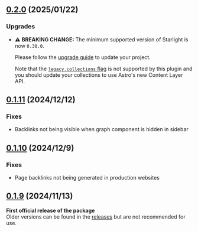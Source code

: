 ## [0.2.0](https://github.com/Fevol/starlight-site-graph/releases/tag/0.2.0) (2025/01/22)

### Upgrades

-   ⚠️ **BREAKING CHANGE:** The minimum supported version of Starlight is now `0.30.0`.

    Please follow the [upgrade guide](https://github.com/withastro/starlight/releases/tag/%40astrojs/starlight%400.30.0) to update your project.

    Note that the [`legacy.collections` flag](https://docs.astro.build/en/reference/legacy-flags/#collections) is not supported by this plugin and you should update your collections to use Astro's new Content Layer API.

## [0.1.11](https://github.com/Fevol/starlight-site-graph/releases/tag/0.1.11) (2024/12/12)

### Fixes

-   Backlinks not being visible when graph component is hidden in sidebar

## [0.1.10](https://github.com/Fevol/starlight-site-graph/releases/tag/0.1.10) (2024/12/9)

### Fixes

-   Page backlinks not being generated in production websites

## [0.1.9](https://github.com/Fevol/starlight-site-graph/releases/tag/0.1.9) (2024/11/13)

**First official release of the package** <br/>
Older versions can be found in the [releases](https://github.com/Fevol/starlight-site-graph/releases) but are not recommended for use.

